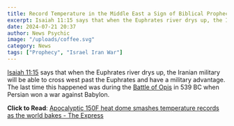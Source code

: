 ```yaml
---
title: Record Temperature in the Middle East a Sign of Biblical Prophecy Being Fulfilled 
excerpt: Isaiah 11:15 says that when the Euphrates river drys up, the Iranian military will be able to cross west past the Euphrates and have a military advantage. The last time this happened was during the Battle of Opis in 539 BC when Persian won a war against Babylon.
date: 2024-07-21 20:37
author: News Psychic
image: "/uploads/coffee.svg"
category: News
tags: ["Prophecy", "Israel Iran War"]
---
```


[Isaiah 11:15](https://www.biblegateway.com/passage/?search=Isaiah%2011%3A15%2CIsaiah%2019%3A5%2CRevelation%2016%3A12&version=NIV) says that when the Euphrates river drys up, the Iranian military will be able to cross west past the Euphrates and have a military advantage. The last time this happened was during the [Battle of Opis](https://en.wikipedia.org/wiki/Battle_of_Opis) in 539 BC when Persian won a war against Babylon.

**Click to Read**: [Apocalyptic 150F heat dome smashes temperature records as the world bakes - The Express](https://www.the-express.com/news/world-news/143726/persian-gulf-faces-extreme-temperature-heat-index-triple-digits)

